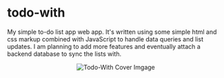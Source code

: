 # todo-with
My simple to-do list app web app. It's written using some simple html and css markup combined with JavaScript to handle data queries and list updates. I am planning to add more features and eventually attach a backend database to sync the lists with. 
</br>
<p align="center">
  <img src="https://github.com/Robert-Fish/todo-with/tree/master/icons/tile-1.png?raw=true" alt="Todo-With Cover Imgage"/>
</p>
